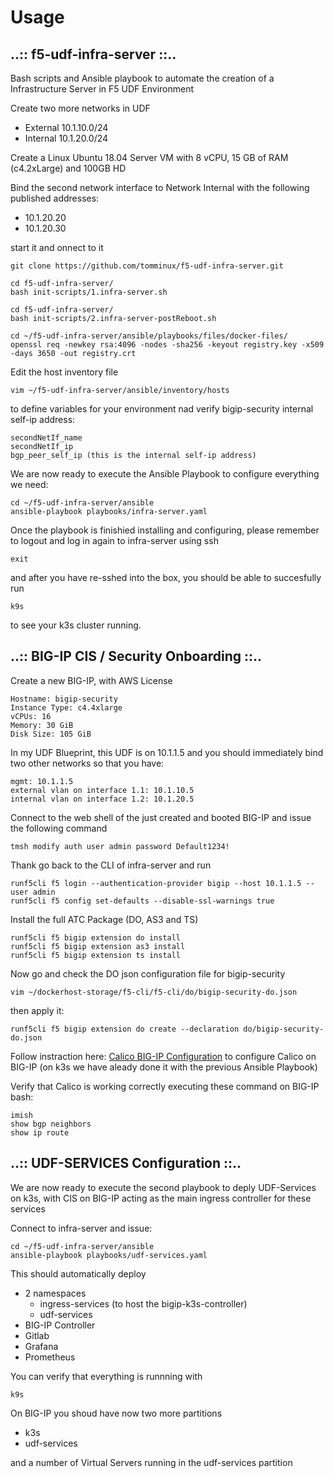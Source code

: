 # Usage

## ..:: f5-udf-infra-server ::..
Bash scripts and Ansible playbook to automate the creation of a Infrastructure Server in F5 UDF Environment

Create two more networks in UDF
- External 10.1.10.0/24
- Internal 10.1.20.0/24

Create a Linux Ubuntu 18.04 Server VM with 8 vCPU, 15 GB of RAM (c4.2xLarge) and 100GB HD

Bind the second network interface to Network Internal with the following published addresses:
- 10.1.20.20
- 10.1.20.30

start it and onnect to it 

    git clone https://github.com/tomminux/f5-udf-infra-server.git

    cd f5-udf-infra-server/
    bash init-scripts/1.infra-server.sh 

    cd f5-udf-infra-server/
    bash init-scripts/2.infra-server-postReboot.sh

    cd ~/f5-udf-infra-server/ansible/playbooks/files/docker-files/
    openssl req -newkey rsa:4096 -nodes -sha256 -keyout registry.key -x509 -days 3650 -out registry.crt

Edit the host inventory file

    vim ~/f5-udf-infra-server/ansible/inventory/hosts

to define variables for your environment nad verify bigip-security internal self-ip address:

    secondNetIf_name
    secondNetIf_ip
    bgp_peer_self_ip (this is the internal self-ip address)

We are now ready to execute the Ansible Playbook to configure everything we need:

    cd ~/f5-udf-infra-server/ansible
    ansible-playbook playbooks/infra-server.yaml

Once the playbook is finishied installing and configuring, please remember to logout and log in again to infra-server using ssh

    exit

and after you have re-sshed into the box, you should be able to succesfully run

    k9s

to see your k3s cluster running.

## ..:: BIG-IP CIS / Security Onboarding ::..

Create a new BIG-IP, with AWS License

    Hostname: bigip-security
    Instance Type: c4.4xlarge 
    vCPUs: 16
    Memory: 30 GiB
    Disk Size: 105 GiB

In my UDF Blueprint, this UDF is on 10.1.1.5 and you should immediately bind two other networks so that you have:

    mgmt: 10.1.1.5
    external vlan on interface 1.1: 10.1.10.5
    internal vlan on interface 1.2: 10.1.20.5

Connect to the web shell of the just created and booted BIG-IP and issue the following command

    tmsh modify auth user admin password Default1234!

Thank go back to the CLI of infra-server and run

    runf5cli f5 login --authentication-provider bigip --host 10.1.1.5 --user admin
    runf5cli f5 config set-defaults --disable-ssl-warnings true

Install the full ATC Package (DO, AS3 and TS)

    runf5cli f5 bigip extension do install
    runf5cli f5 bigip extension as3 install
    runf5cli f5 bigip extension ts install

Now go and check the DO json configuration file for bigip-security

    vim ~/dockerhost-storage/f5-cli/f5-cli/do/bigip-security-do.json
    
then apply it:

    runf5cli f5 bigip extension do create --declaration do/bigip-security-do.json

Follow instraction here: 
[Calico BIG-IP Configuration](https://clouddocs.f5.com/containers/latest/userguide/calico-config.html?highlight=calico) 
to configure Calico on BIG-IP (on k3s we have aleady done it with the previous Ansible Playbook)

Verify that Calico is working correctly executing these command on BIG-IP bash:

    imish
    show bgp neighbors
    show ip route

## ..:: UDF-SERVICES Configuration ::..

We are now ready to execute the second playbook to deply UDF-Services on k3s, 
with CIS on BIG-IP acting as the main ingress controller for these services

Connect to infra-server and issue:

    cd ~/f5-udf-infra-server/ansible
    ansible-playbook playbooks/udf-services.yaml

This should automatically deploy
- 2 namespaces
  - ingress-services (to host the bigip-k3s-controller)
  - udf-services 
- BIG-IP Controller
- Gitlab
- Grafana
- Prometheus

You can verify that everything is runnning with

    k9s

On BIG-IP you shoud have now two more partitions
- k3s
- udf-services

and a number of Virtual Servers running in the udf-services partition